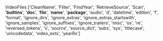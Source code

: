 

VideoFiles ['CleanName', 'Filter', 'FindYear', 'RetrieveSource', 'Scan', '__builtins__', '__doc__', '__file__', '__name__', '__package__', 'audio', 'd', 'datetime', 'edition', 'f', 'format', 'ignore_dirs', 'ignore_extras', 'ignore_extras_startswith', 'ignore_samples', 'ignore_suffixes', 'ignore_trailers', 'misc', 'os', 're', 'reversed_tokens', 's', 'source', 'source_dict', 'subs', 'sys', 'titlecase', 'unicodedata', 'video_exts', 'yearRx']
